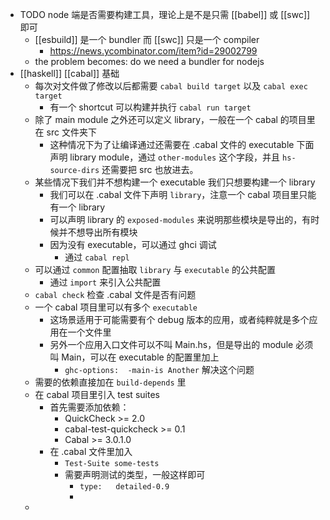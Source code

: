 - TODO node 端是否需要构建工具，理论上是不是只需 [[babel]] 或 [[swc]] 即可
	- [[esbuild]] 是一个 bundler 而 [[swc]] 只是一个 compiler
		- https://news.ycombinator.com/item?id=29002799
	- the problem becomes: do we need a bundler for nodejs
- [[haskell]] [[cabal]] 基础
	- 每次对文件做了修改以后都需要 `cabal build target` 以及 `cabal exec target`
		- 有一个 shortcut 可以构建并执行 `cabal run target`
	- 除了 main module 之外还可以定义 library，一般在一个 cabal 的项目里在 src 文件夹下
		- 这种情况下为了让编译通过还需要在 .cabal 文件的 executable 下面声明 library module，通过 `other-modules` 这个字段，并且 `hs-source-dirs` 还需要把 src 也放进去。
	- 某些情况下我们并不想构建一个 executable 我们只想要构建一个 library
		- 我们可以在 .cabal 文件下声明 `library`，注意一个 cabal 项目里只能有一个 library
		- 可以声明 library 的 `exposed-modules` 来说明那些模块是导出的，有时候并不想导出所有模块
		- 因为没有 executable，可以通过 ghci 调试
			- 通过  `cabal repl`
	- 可以通过 `common` 配置抽取 `library` 与 `executable` 的公共配置
		- 通过 `import` 来引入公共配置
	- `cabal check` 检查 .cabal 文件是否有问题
	- 一个 cabal 项目里可以有多个 `executable`
		- 这场景适用于可能需要有个 debug 版本的应用，或者纯粹就是多个应用在一个文件里
		- 另外一个应用入口文件可以不叫 Main.hs，但是导出的 module 必须叫 Main，可以在 executable 的配置里加上
			- `ghc-options:  -main-is Another` 解决这个问题
	- 需要的依赖直接加在 `build-depends` 里
	- 在 cabal 项目里引入 test suites
		- 首先需要添加依赖：
			- QuickCheck >= 2.0
			- cabal-test-quickcheck >= 0.1
			- Cabal >= 3.0.1.0
		- 在 .cabal 文件里加入
			- `Test-Suite some-tests`
			- 需要声明测试的类型，一般这样即可
				- `type:   detailed-0.9`
				-
	-
